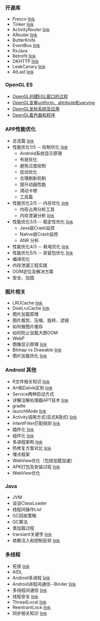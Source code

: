 


### 开源库

* Fresco						[link](./Android/开源库/Fresco.md)
* Tinker						[link](./Android/开源库/tinker.md)
* ActivityRouter				[link](./Android/开源库/ActivityRouter.md)
* ARouter					[link](./Android/开源库/ARouter.md)
* ButterKnife
* EventBus						[link](./Android/开源库/EventBus.md)
* RxJava
* Retrofit						[link](./Android/开源库/Retrofit.md)
* OKHTTP						[link](./Android/开源库/OKHTTP.md)
* LeakCanary					[link](./Android/开源库/LeakCanary.md)
* AtLast						[link](./Android/开源库/atlast.md)

### OpenGL ES

* [OpenGL创建EGL窗口的过程](https://github.com/hningoba/KnowledgeSummary/blob/master/Android/OpenGL/OpenGL%E5%88%9B%E5%BB%BAEGL%E7%AA%97%E5%8F%A3%E7%9A%84%E8%BF%87%E7%A8%8B.md)
* [OpenGL变量uniform、attribute和varying](https://github.com/hningoba/KnowledgeSummary/blob/master/Android/OpenGL/OpenGL%E5%8F%98%E9%87%8Funiform%E3%80%81attribute%E5%92%8Cvarying.md)
* [OpenGL坐标系统及应用](https://github.com/hningoba/KnowledgeSummary/blob/master/Android/OpenGL/OpenGL%E5%9D%90%E6%A0%87%E7%B3%BB%E7%BB%9F.md)
* [OpenGL着色器和程序](https://github.com/hningoba/KnowledgeSummary/blob/master/Android/OpenGL/OpenGL%E7%9D%80%E8%89%B2%E5%99%A8%E5%92%8C%E7%A8%8B%E5%BA%8F.md)

### APP性能优化

* 总览篇							[link](./Android/APP性能优化/总览篇.md)
* 性能优化1/5 -- 绘制优化			[link](./Android/APP性能优化/绘制优化.md)
  * Android系统显示原理
  * 布局优化
  * 避免过度绘制
  * 启动优化
  * 合理刷新机制
  * 提升动画性能
  * 滑动卡顿
  * 工具篇	
* 性能优化2/5 -- 内存优化			[link](./Android/APP性能优化/内存优化.md)
	* 内存占用分析工具
	* 内存泄漏分析					[link](./Android/APP性能优化/内存泄漏分析及解决.md)
* 性能优化3/5 -- 稳定性优化		[link](./Android/APP性能优化/稳定性优化.md)
	* Java层Crash监控
	* Native层Crash监控
	* ANR 分析
* 性能优化4/5 -- 耗电优化			[link](./Android/APP性能优化/耗电优化.md)
* 性能优化5/5 -- 安装包优化		[link](./Android/APP性能优化/安装包优化.md)
* 编译优化
* 内存泄漏工程实践
* OOM定位及解决方案
* 安全、加固


### 图片相关

* LRUCache						[link](./Android/图片相关/LruCache.md)
* DiskLruCache					[link](./Android/图片相关/DiskLruCache.md)
* 图片加载原理
* 图片裁剪、压缩、旋转、滤镜
* 如何做图片缓存
* 如何防止加载大图OOM
* WebP
* 图像显示原理					[link](./Android/图片相关/图像显示原理.md)
* Bitmap vs Drawable			[link](./Android/图片相关/bitmap_vs_drawable.md)
* 图片加载优化					[link](./Android/图片相关/图片加载优化.md)


### Android 其他

* R文件相关知识 [link](./Android/其他/R文件相关知识)
* Art和Dalvik区别 [link](./Android/其他/Art和Dalvik区别.md)
* Service两种启动方式
* 详解注解处理器APT技术 [link](./Android/其他/详解APT.md)
* gradle
* launchMode					[link](./Android/其他/launchMode.md)
* Activity调用方式(显式&隐式)		[link](./Android/其他/Activity调用方式.md)
* IntentFilter匹配规则			[link](./Android/其他/IntentFilter匹配规则.md)
* 插件化							[link](./Android/其他/插件化.md)
* 组件化							[link](./Android/其他/组件化.md)
* 多进程架构						[link](./Android/其他/多进程架构.md)
* 热修复方案对比					[link](./Android/其他/热修复.md)
* 埋点框架
* WebView优化（包括加载加速）
* APK打包及安装过程				[link](./Android/其他/APK打包及安装过程.md)
* WebView优化


### Java

* JVM
* 谈谈ClassLoader
* 线程间操作List
* GC回收策略
* GC算法
* 类加载过程
* transient关键字				[link](./Java/transient关键字.md)
* 依赖注入和控制反转				[link](./Java/依赖注入和控制反转.md)

### 多线程

* 死锁							[link](./MultiThread/死锁.md)
* AIDL	
* Android多进程					[link](./MultiThread/Android多进程.md)
* Android进程间通信--Binder		[link](./MultiThread/Android进程间通信--Binder.md)
* 多线程间通信					[link](./MultiThread/多线程间通信.md)
* 线程安全						[link](./MultiThread/线程安全.md)
* ThreadLocal					[link](./MultiThread/ThreadLocal.md)
* ReentrantLock					[link](./MultiThread/ReentrantLock.md)
* 同步相关知识					[link](./MultiThread/同步相关知识.md)

